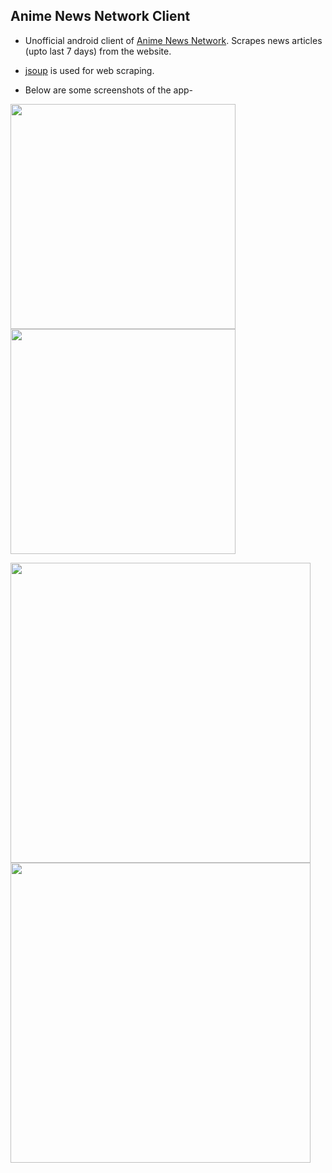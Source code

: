 ## Anime News Network Client

* Unofficial android client of [Anime News Network](https://www.animenewsnetwork.com/). Scrapes news articles (upto last 7 days) from the website.

* [jsoup](https://jsoup.org/) is used for web scraping.

* Below are some screenshots of the app-

<img src="https://user-images.githubusercontent.com/35342732/60393380-269cef80-9b32-11e9-9771-6a578b8501c0.png" width="360"> <img src="https://user-images.githubusercontent.com/35342732/60393389-69f75e00-9b32-11e9-8bde-b29a0304b2cb.png" width="360">

<img src="https://user-images.githubusercontent.com/35342732/60393409-ae82f980-9b32-11e9-89c5-bcbc7ff19200.png" width="480">

<img src="https://user-images.githubusercontent.com/35342732/60393421-cbb7c800-9b32-11e9-93e1-38291ef00d80.png" width="480">